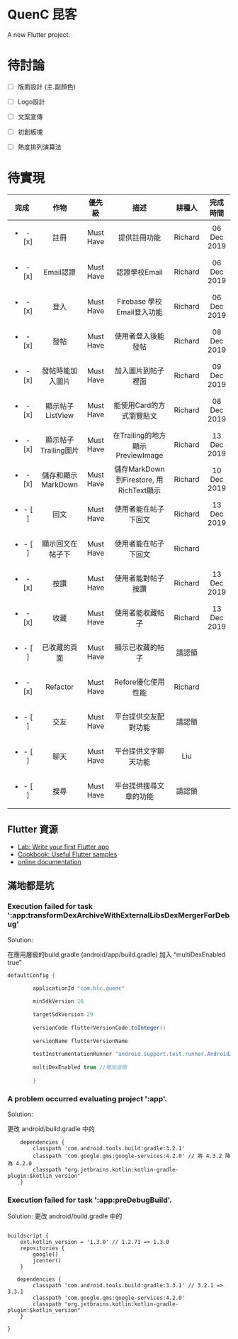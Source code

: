 # QuenC 昆客

A new Flutter project.

# 待討論
- [ ] 版面設計 (主.副顏色) 
- [ ] Logo設計
- [ ] 文案宣傳 
- [ ] 初創板塊
- [ ] 熱度排列演算法


# 待實現

|完成|作物|優先級|描述|耕種人|完成時間|
|:---:|:---:|:---:|:---:|:---:|:---:|
|<ul><li>- [x] </li></ul>|註冊|Must Have| 提供註冊功能| Richard | 06 Dec 2019|
|<ul><li>- [x] </li></ul>|Email認證|Must Have|認證學校Email| Richard | 06 Dec 2019|
|<ul><li>- [x] </li></ul>|登入|Must Have|Firebase 學校Email登入功能| Richard | 06 Dec 2019|
|<ul><li>- [x] </li></ul>|發帖|Must Have|使用者登入後能發帖| Richard | 08 Dec 2019 |
|<ul><li>- [x] </li></ul>|發帖時能加入圖片|Must Have|加入圖片到帖子裡面| Richard | 09 Dec 2019 |
|<ul><li>- [x] </li></ul>|顯示帖子ListView|Must Have|能使用Card的方式瀏覽貼文| Richard | 08 Dec 2019 |
|<ul><li>- [x] </li></ul>|顯示帖子Trailing圖片|Must Have|在Trailing的地方顯示PreviewImage| Richard | 13 Dec 2019 |
|<ul><li>- [x] </li></ul>|儲存和顯示MarkDown|Must Have|儲存MarkDown到Firestore, 用RichText顯示| Richard | 10 Dec 2019 |
|<ul><li>- [ ] </li></ul>|回文|Must Have|使用者能在帖子下回文| Richard | 13 Dec 2019|
|<ul><li>- [ ] </li></ul>|顯示回文在帖子下|Must Have|使用者能在帖子下回文| Richard ||
|<ul><li>- [x] </li></ul>|按讚|Must Have|使用者能對帖子按讚| Richard| 13 Dec 2019 |
|<ul><li>- [x] </li></ul>|收藏|Must Have|使用者能收藏帖子| Richard| 13 Dec 2019 |
|<ul><li>- [ ] </li></ul>|已收藏的頁面|Must Have|顯示已收藏的帖子| 請認領 ||
|<ul><li>- [x] </li></ul>|Refactor|Must Have|Refore優化使用性能| Richard| |
|<ul><li>- [ ] </li></ul>|交友|Must Have|平台提供交友配對功能| 請認領 | |
|<ul><li>- [ ] </li></ul>|聊天|Must Have|平台提供文字聊天功能| Liu | |
|<ul><li>- [ ] </li></ul>|搜尋|Must Have|平台提供搜尋文章的功能| 請認領 | |


## Flutter 資源

- [Lab: Write your first Flutter app](https://flutter.dev/docs/get-started/codelab)
- [Cookbook: Useful Flutter samples](https://flutter.dev/docs/cookbook)
- [online documentation](https://flutter.dev/docs)




## 滿地都是坑

### Execution failed for task ':app:transformDexArchiveWithExternalLibsDexMergerForDebug'
Solution:


在應用層級的build.gradle (android/app/build.gradle) 加入  “multiDexEnabled true”

```gradle
defaultConfig {

        applicationId "com.hlc.quenc"
        
        minSdkVersion 16
        
        targetSdkVersion 29
        
        versionCode flutterVersionCode.toInteger()
        
        versionName flutterVersionName
        
        testInstrumentationRunner "android.support.test.runner.AndroidJUnitRunner"
        
        multiDexEnabled true //增加這個
        
        }
```


### A problem occurred evaluating project ':app'.

Solution:

更改 android/build.gradle 中的 

```
    dependencies {
        classpath 'com.android.tools.build:gradle:3.2.1'
        classpath 'com.google.gms:google-services:4.2.0' // 將 4.3.2 降為 4.2.0        
        classpath "org.jetbrains.kotlin:kotlin-gradle-plugin:$kotlin_version"
    }

```


### Execution failed for task ':app:preDebugBuild'.

Solution: 
更改 android/build.gradle 中的 


```

buildscript {
    ext.kotlin_version = '1.3.0' // 1.2.71 => 1.3.0
    repositories {
        google()
        jcenter()
    }

   dependencies {
        classpath 'com.android.tools.build:gradle:3.3.1' // 3.2.1 => 3.3.1
        classpath 'com.google.gms:google-services:4.2.0'      
        classpath "org.jetbrains.kotlin:kotlin-gradle-plugin:$kotlin_version"
    }

}
    
```
